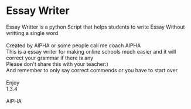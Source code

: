 # Essay Writer
 Essay Writter is a python Script that helps students to write Essay Without writting a single word<br/>
<br/>
Created by AlPHA or some people call me coach AlPHA<br/>
This is a essay writer for making online schools much easier and it will correct your grammar if there is any<br/>
Please don't share this with your teacher:)<br/>
And remember to only say correct commends or you have to start over<br/>
<br/>
Enjoy<br/>
1.3.4<br/>
<br/>
AlPHA

